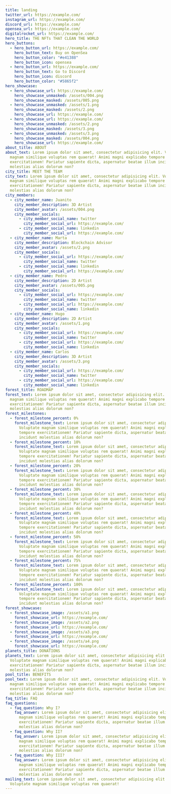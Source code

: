 ```yaml
---
title: landing
twitter_url: https://example.com/
instagram_url: https://example.com/
discord_url: https://example.com/
opensea_url: https://example.com/
digitalrocket_url: https://example.com/
hero_title: THE NFTs THAT CLEAN THE WORLD
hero_buttons:
  - hero_button_url: https://example.com/
    hero_button_text: Buy on OpenSea
    hero_button_color: "#e41388"
    hero_button_icon: opensea
  - hero_button_url: https://example.com/
    hero_button_text: Go to Discord
    hero_button_icon: discord
    hero_button_color: "#5865f2"
hero_showcase:
  - hero_showcase_url: https://example.com/
    hero_showcase_unmasked: /assets/004.png
    hero_showcase_masked: /assets/005.png
  - hero_showcase_unmasked: /assets/1.png
    hero_showcase_masked: /assets/2.png
    hero_showcase_url: https://example.com/
  - hero_showcase_url: https://example.com/
    hero_showcase_unmasked: /assets/2.png
    hero_showcase_masked: /assets/3.png
  - hero_showcase_unmasked: /assets/3.png
    hero_showcase_masked: /assets/004.png
    hero_showcase_url: https://example.com/
about_title: ABOUT
about_text: Lorem ipsum dolor sit amet, consectetur adipisicing elit. Voluptate
  magnam similique voluptas rem quaerat! Animi magni explicabo tempore
  exercitationem! Pariatur sapiente dicta, aspernatur beatae illum incidunt
  molestias alias dolorum non?
city_title: MEET THE TEAM
city_text: Lorem ipsum dolor sit amet, consectetur adipisicing elit. Voluptate
  magnam similique voluptas rem quaerat! Animi magni explicabo tempore
  exercitationem! Pariatur sapiente dicta, aspernatur beatae illum incidunt
  molestias alias dolorum non?
city_members:
  - city_member_name: Juanito
    city_member_description: 3D Artist
    city_member_avatar: /assets/004.png
    city_member_socials:
      - city_member_social_name: twitter
        city_member_social_url: https://example.com/
      - city_member_social_name: linkedin
        city_member_social_url: https://example.com/
  - city_member_name: Marta
    city_member_description: Blockchain Advisor
    city_member_avatar: /assets/2.png
    city_member_socials:
      - city_member_social_url: https://example.com/
        city_member_social_name: twitter
      - city_member_social_name: linkedin
        city_member_social_url: https://example.com/
  - city_member_name: Pedro
    city_member_description: 2D Artist
    city_member_avatar: /assets/005.png
    city_member_socials:
      - city_member_social_url: https://example.com/
        city_member_social_name: twitter
      - city_member_social_url: https://example.com/
        city_member_social_name: linkedin
  - city_member_name: Hugo
    city_member_description: 2D Artist
    city_member_avatar: /assets/1.png
    city_member_socials:
      - city_member_social_url: https://example.com/
        city_member_social_name: twitter
      - city_member_social_url: https://example.com/
        city_member_social_name: linkedin
  - city_member_name: Carlos
    city_member_description: 3D Artist
    city_member_avatar: /assets/3.png
    city_member_socials:
      - city_member_social_url: https://example.com/
        city_member_social_name: twitter
      - city_member_social_url: https://example.com/
        city_member_social_name: linkedin
forest_title: ROADMAP
forest_text: Lorem ipsum dolor sit amet, consectetur adipisicing elit. Voluptate
  magnam similique voluptas rem quaerat! Animi magni explicabo tempore
  exercitationem! Pariatur sapiente dicta, aspernatur beatae illum incidunt
  molestias alias dolorum non?
forest_milestones:
  - forest_milestone_percent: 0%
    forest_milestone_text: Lorem ipsum dolor sit amet, consectetur adipisicing elit.
      Voluptate magnam similique voluptas rem quaerat! Animi magni explicabo
      tempore exercitationem! Pariatur sapiente dicta, aspernatur beatae illum
      incidunt molestias alias dolorum non?
  - forest_milestone_percent: 10%
    forest_milestone_text: Lorem ipsum dolor sit amet, consectetur adipisicing elit.
      Voluptate magnam similique voluptas rem quaerat! Animi magni explicabo
      tempore exercitationem! Pariatur sapiente dicta, aspernatur beatae illum
      incidunt molestias alias dolorum non?
  - forest_milestone_percent: 20%
    forest_milestone_text: Lorem ipsum dolor sit amet, consectetur adipisicing elit.
      Voluptate magnam similique voluptas rem quaerat! Animi magni explicabo
      tempore exercitationem! Pariatur sapiente dicta, aspernatur beatae illum
      incidunt molestias alias dolorum non?
  - forest_milestone_percent: 30%
    forest_milestone_text: Lorem ipsum dolor sit amet, consectetur adipisicing elit.
      Voluptate magnam similique voluptas rem quaerat! Animi magni explicabo
      tempore exercitationem! Pariatur sapiente dicta, aspernatur beatae illum
      incidunt molestias alias dolorum non?
  - forest_milestone_percent: 40%
    forest_milestone_text: Lorem ipsum dolor sit amet, consectetur adipisicing elit.
      Voluptate magnam similique voluptas rem quaerat! Animi magni explicabo
      tempore exercitationem! Pariatur sapiente dicta, aspernatur beatae illum
      incidunt molestias alias dolorum non?
  - forest_milestone_percent: 50%
    forest_milestone_text: Lorem ipsum dolor sit amet, consectetur adipisicing elit.
      Voluptate magnam similique voluptas rem quaerat! Animi magni explicabo
      tempore exercitationem! Pariatur sapiente dicta, aspernatur beatae illum
      incidunt molestias alias dolorum non?
  - forest_milestone_percent: 75%
    forest_milestone_text: Lorem ipsum dolor sit amet, consectetur adipisicing elit.
      Voluptate magnam similique voluptas rem quaerat! Animi magni explicabo
      tempore exercitationem! Pariatur sapiente dicta, aspernatur beatae illum
      incidunt molestias alias dolorum non?
  - forest_milestone_percent: 100%
    forest_milestone_text: Lorem ipsum dolor sit amet, consectetur adipisicing elit.
      Voluptate magnam similique voluptas rem quaerat! Animi magni explicabo
      tempore exercitationem! Pariatur sapiente dicta, aspernatur beatae illum
      incidunt molestias alias dolorum non?
forest_showcase:
  - forest_showcase_image: /assets/a1.png
    forest_showcase_url: https://example.com/
  - forest_showcase_image: /assets/a2.png
    forest_showcase_url: https://example.com/
  - forest_showcase_image: /assets/a3.png
    forest_showcase_url: https://example.com/
  - forest_showcase_image: /assets/a4.png
    forest_showcase_url: https://example.com/
planets_title: DONATIONS
planets_text: Lorem ipsum dolor sit amet, consectetur adipisicing elit.
  Voluptate magnam similique voluptas rem quaerat! Animi magni explicabo tempore
  exercitationem! Pariatur sapiente dicta, aspernatur beatae illum incidunt
  molestias alias dolorum non?
pool_title: BENEFITS
pool_text: Lorem ipsum dolor sit amet, consectetur adipisicing elit. Voluptate
  magnam similique voluptas rem quaerat! Animi magni explicabo tempore
  exercitationem! Pariatur sapiente dicta, aspernatur beatae illum incidunt
  molestias alias dolorum non?
faq_title: FAQ
faq_questions:
  - faq_question: Why I?
    faq_answer: Lorem ipsum dolor sit amet, consectetur adipisicing elit. Voluptate
      magnam similique voluptas rem quaerat! Animi magni explicabo tempore
      exercitationem! Pariatur sapiente dicta, aspernatur beatae illum incidunt
      molestias alias dolorum non?
  - faq_question: Why II?
    faq_answer: Lorem ipsum dolor sit amet, consectetur adipisicing elit. Voluptate
      magnam similique voluptas rem quaerat! Animi magni explicabo tempore
      exercitationem! Pariatur sapiente dicta, aspernatur beatae illum incidunt
      molestias alias dolorum non?
  - faq_question: Why III?
    faq_answer: Lorem ipsum dolor sit amet, consectetur adipisicing elit. Voluptate
      magnam similique voluptas rem quaerat! Animi magni explicabo tempore
      exercitationem! Pariatur sapiente dicta, aspernatur beatae illum incidunt
      molestias alias dolorum non?
mailing_text: Lorem ipsum dolor sit amet, consectetur adipisicing elit.
  Voluptate magnam similique voluptas rem quaerat!
---
```

